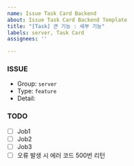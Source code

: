 ```yaml
---
name: Issue Task Card Backend
about: Issue Task Card Backend Template
title: "[Task] 큰 기능 : 세부 기능"
labels: server, Task Card
assignees: ''

---
```


### **ISSUE**

- Group: `server`
- Type: `feature`
- Detail: 

### **TODO**

- [ ]  Job1
- [ ]  Job2
- [ ]  Job3
- [ ]  오류 발생 시 에러 코드 500번 리턴
